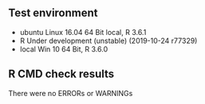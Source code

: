 ## Test environment
* ubuntu Linux 16.04 64 Bit local, R 3.6.1
* R Under development (unstable) (2019-10-24 r77329)
* local Win 10 64 Bit, R 3.6.0



## R CMD check results
There were no ERRORs or WARNINGs




